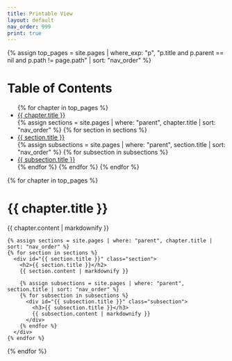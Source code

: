 ```yaml
---
title: Printable View
layout: default
nav_order: 999
print: true
---
```


{% assign top_pages = site.pages | where_exp: "p", "p.title and p.parent == nil and p.path != page.path" | sort: "nav_order" %}

<h1>Table of Contents</h1>
<div class="toc">
  <ul>
  {% for chapter in top_pages %}
    <li class="toc-label">
      <a href="#{{ chapter.title }}">
        <span class="toc-text">{{ chapter.title }}</span>
        <span class="toc-page" data-target="#{{ chapter.title }}"></span>
      </a>
    </li>
    {% assign sections = site.pages | where: "parent", chapter.title | sort: "nav_order" %}
    {% for section in sections %}
      <li class="toc-label">
        <a href="#{{ section.title }}">
          <span class="toc-text">{{ section.title }}</span>
          <span class="toc-page" data-target="#{{ section.title }}"></span>
        </a>
      </li>
      {% assign subsections = site.pages | where: "parent", section.title | sort: "nav_order" %}
      {% for subsection in subsections %}
        <li class="toc-label">
          <a href="#{{ subsection.title }}">
            <span class="toc-text">{{ subsection.title }}</span>
            <span class="toc-page" data-target="#{{ subsection.title }}"></span>
          </a>
        </li>
      {% endfor %}
    {% endfor %}
  {% endfor %}
  </ul>
</div>

{% for chapter in top_pages %}
  <div id="{{ chapter.title }}" class="chapter" data-running-title="{{ chapter.title }}">
    <h1>{{ chapter.title }}</h1>
    {{ chapter.content | markdownify }}

    {% assign sections = site.pages | where: "parent", chapter.title | sort: "nav_order" %}
    {% for section in sections %}
      <div id="{{ section.title }}" class="section">
        <h2>{{ section.title }}</h2>
        {{ section.content | markdownify }}

        {% assign subsections = site.pages | where: "parent", section.title | sort: "nav_order" %}
        {% for subsection in subsections %}
          <div id="{{ subsection.title }}" class="subsection">
            <h3>{{ subsection.title }}</h3>
            {{ subsection.content | markdownify }}
          </div>
        {% endfor %}
      </div>
    {% endfor %}
  </div>
{% endfor %}
